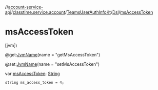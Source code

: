 //[account-service-api](../../../../index.md)/[classtime.service.account](../../index.md)/[TeamsUserAuthInfoKt](../index.md)/[Dsl](index.md)/[msAccessToken](ms-access-token.md)

# msAccessToken

[jvm]\

@get:[JvmName](https://kotlinlang.org/api/latest/jvm/stdlib/kotlin.jvm/-jvm-name/index.html)(name = &quot;getMsAccessToken&quot;)

@set:[JvmName](https://kotlinlang.org/api/latest/jvm/stdlib/kotlin.jvm/-jvm-name/index.html)(name = &quot;setMsAccessToken&quot;)

var [msAccessToken](ms-access-token.md): [String](https://kotlinlang.org/api/latest/jvm/stdlib/kotlin/-string/index.html)

<code>string ms_access_token = 4;</code>
